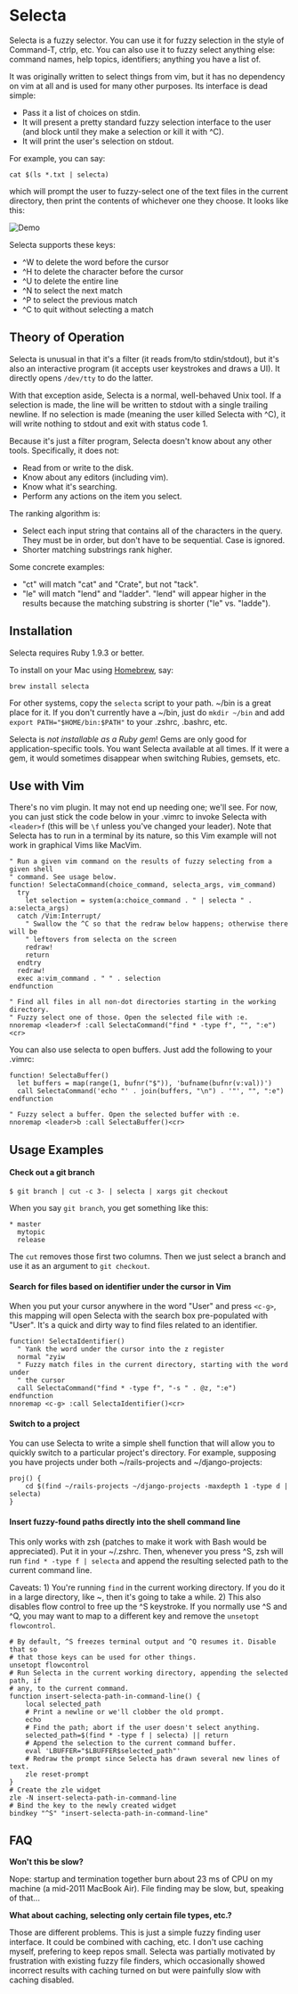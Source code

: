 # Selecta

Selecta is a fuzzy selector. You can use it for fuzzy selection in the style of
Command-T, ctrlp, etc. You can also use it to fuzzy select anything else:
command names, help topics, identifiers; anything you have a list of.

It was originally written to select things from vim, but it has no dependency
on vim at all and is used for many other purposes. Its interface is dead
simple:

* Pass it a list of choices on stdin.
* It will present a pretty standard fuzzy selection interface to the user (and
  block until they make a selection or kill it with ^C).
* It will print the user's selection on stdout.

For example, you can say:

```
cat $(ls *.txt | selecta)
```

which will prompt the user to fuzzy-select one of the text files in the current
directory, then print the contents of whichever one they choose. It looks like
this:

![Demo](https://raw.github.com/garybernhardt/selecta/master/demo.gif)

Selecta supports these keys:

- ^W to delete the word before the cursor
- ^H to delete the character before the cursor
- ^U to delete the entire line
- ^N to select the next match
- ^P to select the previous match
- ^C to quit without selecting a match

## Theory of Operation

Selecta is unusual in that it's a filter (it reads from/to stdin/stdout), but
it's also an interactive program (it accepts user keystrokes and draws a UI).
It directly opens `/dev/tty` to do the latter.

With that exception aside, Selecta is a normal, well-behaved Unix tool. If a
selection is made, the line will be written to stdout with a single trailing
newline. If no selection is made (meaning the user killed Selecta with ^C), it
will write nothing to stdout and exit with status code 1.

Because it's just a filter program, Selecta doesn't know about any other tools.
Specifically, it does not:

- Read from or write to the disk.
- Know about any editors (including vim).
- Know what it's searching.
- Perform any actions on the item you select.

The ranking algorithm is:

- Select each input string that contains all of the characters in the query.
  They must be in order, but don't have to be sequential. Case is ignored.
- Shorter matching substrings rank higher.

Some concrete examples:
- "ct" will match "cat" and "Crate", but not "tack".
- "le" will match "lend" and "ladder". "lend" will appear higher in the results
  because the matching substring is shorter ("le" vs. "ladde").

## Installation

Selecta requires Ruby 1.9.3 or better.

To install on your Mac using [Homebrew](http://brew.sh), say:

```shell
brew install selecta
```

For other systems, copy the `selecta` script to your path. ~/bin is a great
place for it. If you don't currently have a ~/bin, just do `mkdir ~/bin` and
add `export PATH="$HOME/bin:$PATH"` to your .zshrc, .bashrc, etc.

Selecta is *not installable as a Ruby gem*! Gems are only good for
application-specific tools. You want Selecta available at all times. If it were
a gem, it would sometimes disappear when switching Rubies, gemsets, etc.

## Use with Vim

There's no vim plugin. It may not end up needing one; we'll see. For now, you
can just stick the code below in your .vimrc to invoke Selecta with `<leader>f`
(this will be `\f` unless you've changed your leader). Note that Selecta has to
run in a terminal by its nature, so this Vim example will not work in graphical
Vims like MacVim.

```vimscript
" Run a given vim command on the results of fuzzy selecting from a given shell
" command. See usage below.
function! SelectaCommand(choice_command, selecta_args, vim_command)
  try
    let selection = system(a:choice_command . " | selecta " . a:selecta_args)
  catch /Vim:Interrupt/
    " Swallow the ^C so that the redraw below happens; otherwise there will be
    " leftovers from selecta on the screen
    redraw!
    return
  endtry
  redraw!
  exec a:vim_command . " " . selection
endfunction

" Find all files in all non-dot directories starting in the working directory.
" Fuzzy select one of those. Open the selected file with :e.
nnoremap <leader>f :call SelectaCommand("find * -type f", "", ":e")<cr>
```

You can also use selecta to open buffers. Just add the following to your .vimrc:

```vimscript
function! SelectaBuffer()
  let buffers = map(range(1, bufnr("$")), 'bufname(bufnr(v:val))')
  call SelectaCommand('echo "' . join(buffers, "\n") . '"', "", ":e")
endfunction

" Fuzzy select a buffer. Open the selected buffer with :e.
nnoremap <leader>b :call SelectaBuffer()<cr>
```

## Usage Examples

#### Check out a git branch

```
$ git branch | cut -c 3- | selecta | xargs git checkout
```

When you say `git branch`, you get something like this:

```
* master
  mytopic
  release
```

The `cut` removes those first two columns. Then we just select a branch and use
it as an argument to `git checkout`.

#### Search for files based on identifier under the cursor in Vim

When you put your cursor anywhere in the word "User" and press `<c-g>`, this
mapping will open Selecta with the search box pre-populated with "User". It's
a quick and dirty way to find files related to an identifier.

```vimscript
function! SelectaIdentifier()
  " Yank the word under the cursor into the z register
  normal "zyiw
  " Fuzzy match files in the current directory, starting with the word under
  " the cursor
  call SelectaCommand("find * -type f", "-s " . @z, ":e")
endfunction
nnoremap <c-g> :call SelectaIdentifier()<cr>
```

#### Switch to a project

You can use Selecta to write a simple shell function that will allow you to
quickly switch to a particular project's directory. For example, supposing you
have projects under both ~/rails-projects and ~/django-projects:

```shell
proj() {
    cd $(find ~/rails-projects ~/django-projects -maxdepth 1 -type d | selecta)
}
```

#### Insert fuzzy-found paths directly into the shell command line

This only works with zsh (patches to make it work with Bash would be
appreciated). Put it in your ~/.zshrc. Then, whenever you press ^S, zsh will
run `find * -type f | selecta` and append the resulting selected path to the
current command line.

Caveats: 1) You're running `find` in the current working directory. If you do
it in a large directory, like ~, then it's going to take a while. 2) This also
disables flow control to free up the ^S keystroke. If you normally use ^S and
^Q, you may want to map to a different key and remove the `unsetopt
flowcontrol`.

```shell
# By default, ^S freezes terminal output and ^Q resumes it. Disable that so
# that those keys can be used for other things.
unsetopt flowcontrol
# Run Selecta in the current working directory, appending the selected path, if
# any, to the current command.
function insert-selecta-path-in-command-line() {
    local selected_path
    # Print a newline or we'll clobber the old prompt.
    echo
    # Find the path; abort if the user doesn't select anything.
    selected_path=$(find * -type f | selecta) || return
    # Append the selection to the current command buffer.
    eval 'LBUFFER="$LBUFFER$selected_path"'
    # Redraw the prompt since Selecta has drawn several new lines of text.
    zle reset-prompt
}
# Create the zle widget
zle -N insert-selecta-path-in-command-line
# Bind the key to the newly created widget
bindkey "^S" "insert-selecta-path-in-command-line"
```

## FAQ

**Won't this be slow?**

Nope: startup and termination together burn about 23 ms of CPU on my machine (a
mid-2011 MacBook Air). File finding may be slow, but, speaking of that...

**What about caching, selecting only certain file types, etc.?**

Those are different problems. This is just a simple fuzzy finding user
interface. It could be combined with caching, etc. I don't use caching myself,
prefering to keep repos small. Selecta was partially motivated by frustration
with existing fuzzy file finders, which occasionally showed incorrect results
with caching turned on but were painfully slow with caching disabled.
